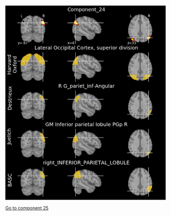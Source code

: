 ![24](preliminary/24.jpg "Component 24")

[Go to component 25](https://parietal-inria.github.io/MODL_atlas/64/25 "Component 25")
